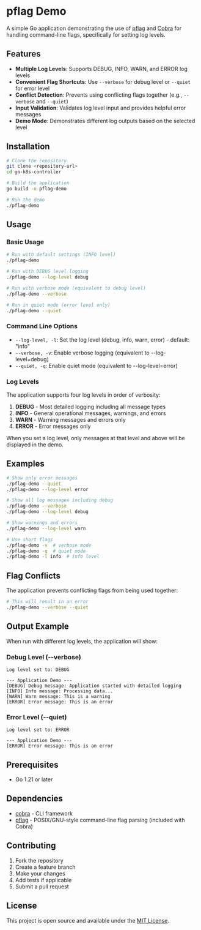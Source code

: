 # pflag Demo

A simple Go application demonstrating the use of [pflag](https://github.com/spf13/pflag) and [Cobra](https://github.com/spf13/cobra) for handling command-line flags, specifically for setting log levels.

## Features

- **Multiple Log Levels**: Supports DEBUG, INFO, WARN, and ERROR log levels
- **Convenient Flag Shortcuts**: Use `--verbose` for debug level or `--quiet` for error level
- **Conflict Detection**: Prevents using conflicting flags together (e.g., `--verbose` and `--quiet`)
- **Input Validation**: Validates log level input and provides helpful error messages
- **Demo Mode**: Demonstrates different log outputs based on the selected level

## Installation

```bash
# Clone the repository
git clone <repository-url>
cd go-k8s-controller

# Build the application
go build -o pflag-demo

# Run the demo
./pflag-demo
```

## Usage

### Basic Usage

```bash
# Run with default settings (INFO level)
./pflag-demo

# Run with DEBUG level logging
./pflag-demo --log-level debug

# Run with verbose mode (equivalent to debug level)
./pflag-demo --verbose

# Run in quiet mode (error level only)
./pflag-demo --quiet
```

### Command Line Options

- `--log-level, -l`: Set the log level (debug, info, warn, error) - default: "info"
- `--verbose, -v`: Enable verbose logging (equivalent to --log-level=debug)
- `--quiet, -q`: Enable quiet mode (equivalent to --log-level=error)

### Log Levels

The application supports four log levels in order of verbosity:

1. **DEBUG** - Most detailed logging including all message types
2. **INFO** - General operational messages, warnings, and errors
3. **WARN** - Warning messages and errors only
4. **ERROR** - Error messages only

When you set a log level, only messages at that level and above will be displayed in the demo.

## Examples

```bash
# Show only error messages
./pflag-demo --quiet
./pflag-demo --log-level error

# Show all log messages including debug
./pflag-demo --verbose
./pflag-demo --log-level debug

# Show warnings and errors
./pflag-demo --log-level warn

# Use short flags
./pflag-demo -v  # verbose mode
./pflag-demo -q  # quiet mode
./pflag-demo -l info  # info level
```

## Flag Conflicts

The application prevents conflicting flags from being used together:

```bash
# This will result in an error
./pflag-demo --verbose --quiet
```

## Output Example

When run with different log levels, the application will show:

### Debug Level (--verbose)
```
Log level set to: DEBUG

--- Application Demo ---
[DEBUG] Debug message: Application started with detailed logging
[INFO] Info message: Processing data...
[WARN] Warn message: This is a warning
[ERROR] Error message: This is an error
```

### Error Level (--quiet)
```
Log level set to: ERROR

--- Application Demo ---
[ERROR] Error message: This is an error
```

## Prerequisites

- Go 1.21 or later

## Dependencies

- [cobra](https://github.com/spf13/cobra) - CLI framework
- [pflag](https://github.com/spf13/pflag) - POSIX/GNU-style command-line flag parsing (included with Cobra)

## Contributing

1. Fork the repository
2. Create a feature branch
3. Make your changes
4. Add tests if applicable
5. Submit a pull request

## License

This project is open source and available under the [MIT License](LICENSE).